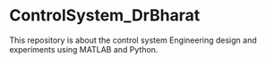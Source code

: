 # ControlSystem_DrBharat
This repository is about the control system Engineering design and experiments using MATLAB and Python.
